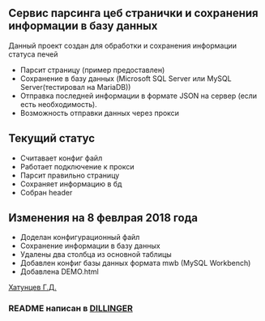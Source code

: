 ## Сервис парсинга цеб странички и сохранения информации в базу данных

 Данный проект создан для обработки и сохранения информации статуса печей

  - Парсит страницу (пример предоставлен)
  - Сохранение в базу данных (Microsoft SQL Server или MySQL Server(тестировал на MariaDB))
  - Отправка последней информации в формате JSON на сервер (если есть необходимость).
  - Возможность отправки данных через прокси

## Текущий статус

  - Считавает конфиг файл
  - Работает подключение к прокси
  - Парсит правильно страницу
  - Сохраняет информацию в бд
  - Собран header

## Изменения на 8 февлрая 2018 года 

  - Доделан конфигурационный файл
  - Сохранение информации в базу данных
  - Удалены два столбца из основной таблицы
  - Добавлен конфиг базы данных формата mwb (MySQL Workbench)
  - Добавлена DEMO.html
 

[Хатунцев Г.Д.](https://vk.com/made_by_go_ogle)

### README написан в [DILLINGER](https://dillinger.io/)

